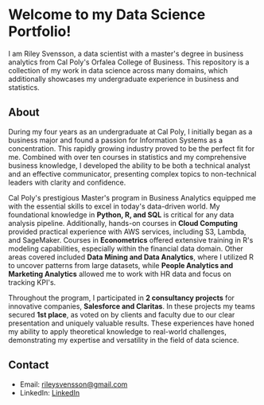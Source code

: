 # Welcome to my Data Science Portfolio!

I am Riley Svensson, a data scientist with a master's degree in business analytics from Cal Poly's Orfalea College of Business. This repository is a collection of my work in data science across many domains, which additionally showcases my undergraduate experience in business and statistics.

## About 

During my four years as an undergraduate at Cal Poly, I initially began as a business major and found a passion for Information Systems as a concentration. This rapidly growing industry proved to be the perfect fit for me. Combined with over ten courses in statistics and my comprehensive business knowledge, I developed the ability to be both a technical analyst and an effective communicator, presenting complex topics to non-technical leaders with clarity and confidence.

Cal Poly's prestigious Master's program in Business Analytics equipped me with the essential skills to excel in today's data-driven world. My foundational knowledge in **Python, R, and SQL** is critical for any data analysis pipeline. Additionally, hands-on courses in **Cloud Computing** provided practical experience with AWS services, including S3, Lambda, and SageMaker. Courses in **Econometrics** offered extensive training in R's modeling capabilities, especially within the financial data domain. Other areas covered included **Data Mining and Data Analytics**, where I utilized R to uncover patterns from large datasets, while **People Analytics and Marketing Analytics** allowed me to work with HR data and focus on tracking KPI's.

Throughout the program, I participated in **2 consultancy projects** for innovative companies, **Salesforce and Claritas**. In these projects my teams secured **1st place**, as voted on by clients and faculty due to our clear presentation and uniquely valuable results. These experiences have honed my ability to apply theoretical knowledge to real-world challenges, demonstrating my expertise and versatility in the field of data science.


## Contact

- Email: [rileysvensson@gmail.com](mailto:rileysvensson@gmail.com)
- LinkedIn: [LinkedIn](https://www.linkedin.com/in/rileysvensson/)

